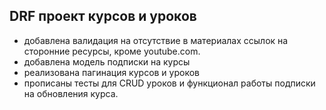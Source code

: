## DRF проект курсов и уроков
* добавлена валидация на отсутствие в материалах ссылок на сторонние ресурсы, кроме youtube.com.
* добавлена модель подписки на курсы
* реализована пагинация курсов и уроков
* прописаны тесты для CRUD уроков и функционал работы подписки на обновления курса.


